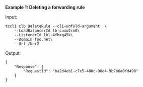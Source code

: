 **Example 1: Deleting a forwarding rule**



Input: 

```
tccli clb DeleteRule --cli-unfold-argument  \
    --LoadBalancerId lb-cuxw2rm0\
    --ListenerId lbl-4fbxq45k\
    --Domain foo.net\
    --Url /bar2
```

Output: 
```
{
    "Response": {
        "RequestId": "ba2d4eb1-c7c5-480c-98e4-9b7b6a0fd498"
    }
}
```

